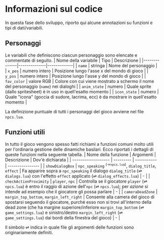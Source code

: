 # Informazioni sul codice
In questa fase dello sviluppo, riporto qui alcune annotazioni su funzioni e tipi di dati/variabili.

## Personaggi
Le variabili che definiscono ciascun personaggio sono elencate e commentate di seguito.
| Nome della variabile | Tipo | Descrizione |
|--------------|--------------|-------------|
| `name`       | stringa       | Nome del personaggio |
| `x_pos`      | numero intero | Posizione lungo l'asse x del mondo di gioco |
| `y_pos`      | numero intero | Posizione lungo l'asse y del mondo di gioco |
| `fav_color`  | valore RGB | Colore con cui viene mostrato a schermo il nome del personaggio (`name`) nei dialoghi |
| `anim_state` | numero | Quale sprite (dallo spritesheet) è in uso in quell'esatto momento |
| `icon_state` | numero | Quale "icona" (goccia di sudore, lacrima, ecc) è da mostrare in quell'esatto momento |

La definizione puntuale di tutti i personaggi del gioco avviene nel file `npcs.lua`.

## Funzioni utili
In tutto il gioco vengono spesso fatti richiami a funzioni comuni molto utili per l'ordinaria gestione delle dinamiche basilari. Ecco riportati i dettagli di queste funzioni nella seguente tabella.
| Nome della funzione | Argomenti | Descrizione | Dov'è dichiarata |
| ------------------- | --------- | ----------- | ---------------- |
| `showDialogBox` | `npc_speaking` <sup>(→<code>npcs.lua</code>)</sup>, `dialog_title`, `effect` | Fa apparire sopra a `npc_speaking` il dialogo `dialog_title` (⇌ `dialogs.lua`) con l'effetto `effect` applicato (⇌ `dialog_effects.lua`) | - |
| `checkActionProximity` | `player`, `npc` | Controlla se il giocatore `player` (⇌ `npcs.lua`) è entro il raggio di azione dell'`npc` (⇌ `npcs.lua`); per *azione* si intende ad esempio che il giocatore gli possa parlare | - |
| `cameraDeadZone` | `margin_top_bottom`, `margin_left_right` | Consente alla camera del gioco di spostarsi seguendo il giocatore, purché esso non si trovi all'interno della dead zone (che ha margine superiore/inferiore `margin_top_bottom` (⇌ `game_settings.lua`) e sinistro/destro `margin_left_right` (⇌ `game_settings.lua`) dai bordi della finestra del gioco) | - |

Il simbolo ⇌ indica in quale file gli argomenti delle funzioni sono originariamente definiti.
